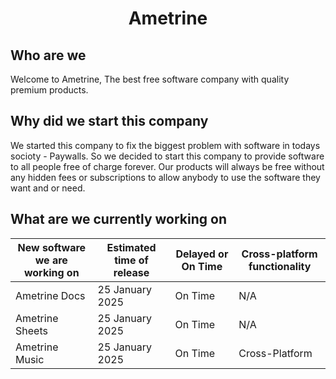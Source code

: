 <h1 align="center">Ametrine</h1>

## Who are we

Welcome to Ametrine, The best free software company with quality premium products.

## Why did we start this company

We started this company to fix the biggest problem with software in todays socioty - Paywalls.
So we decided to start this company to provide software to all people free of charge forever.
Our products will always be free without any hidden fees or subscriptions to allow anybody to
use the software they want and or need.


## What are we currently working on

| New software we are working on    | Estimated time of release | Delayed or On Time    | Cross-platform functionality |
| -------- | ------- | -------- | ------- |
| Ametrine Docs  | 25 January 2025   | On Time  | N/A   |
| Ametrine Sheets | 25 January 2025     | On Time  | N/A   |
| Ametrine Music   | 25 January 2025   | On Time  | Cross-Platform   |

</table>
